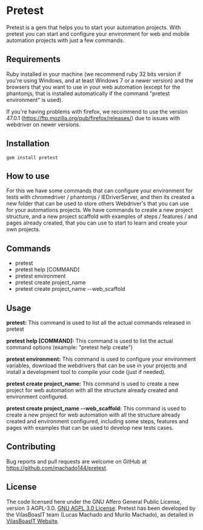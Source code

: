 
<h1>Pretest</h1>

<p>
Pretest is a gem that helps you to start your automation projects. With pretest you can start and configure your environment for web and mobile automation projects with just a few commands.
</p>

<h2>Requirements</h2>

<p>
Ruby installed in your machine (we recommend ruby 32 bits version if you're using Windows, and at least Windows 7 or a newer version) and the browsers that you want to use in your web automation (except for the phantomjs, that is installed automatically if the command "pretest environment" is used).

If you're having problems with firefox, we recommend to use the version 47.0.1 (https://ftp.mozilla.org/pub/firefox/releases/) due to issues with webdriver on newer versions.
</p>

<h2>Installation</h2>

    gem install pretest

<h2>How to use</h2>

<p>
For this we have some commands that can configure your environment for tests with chromedriver / phantomjs / IEDriverServer, and then its created a new folder that can be used to store others Webdriver's that you can use for your automations projects.
We have commands to create a new project structure, and a new project scaffold with examples of steps / features / and pages already created, that you can use to start to learn and create your own projects.
</p>

<h2>Commands</h2>

<ul>
<li>pretest</li>
<li>pretest help [COMMAND]</li>
<li>pretest environment</li>
<li>pretest create project_name</li>
<li>pretest create project_name --web_scaffold</li>
</ul>

<h2>Usage</h2>

<p>
<strong>pretest:</strong> This command is used to list all the actual commands released in pretest
</p>

<p>
<strong>pretest help [COMMAND]:</strong> This command is used to list the actual command options (example: "pretest help create")
</p>

<p>
<strong>pretest environment:</strong> This command is used to configure your environment variables, download the webdrivers that can be use in your projects and install a development tool to compile your code (just if needed).
</p>

<p>
<strong>pretest create project_name:</strong> This command is used to create a new project for web automation with all the structure already created and environment configured.
</p>

<p>
<strong>pretest create project_name --web_scaffold:</strong> This command is used to create a new project for web automation with all the structure already created and environment configured, including some steps, features and pages with examples that can be used to develop new tests cases.
</p>

## Contributing

Bug reports and pull requests are welcome on GitHub at https://github.com/machado144/pretest.

## License

The code licensed here under the GNU Affero General Public License, version 3 AGPL-3.0. [GNU AGPL 3.0 License](https://github.com/machado144/pretest/blob/master/LICENSE.txt). Pretest has been developed by the VilasBoasIT team (Lucas Machado and Murilo Machado), as detailed in [VilasBoasIT Website](http://www.vilasboasit.com).
